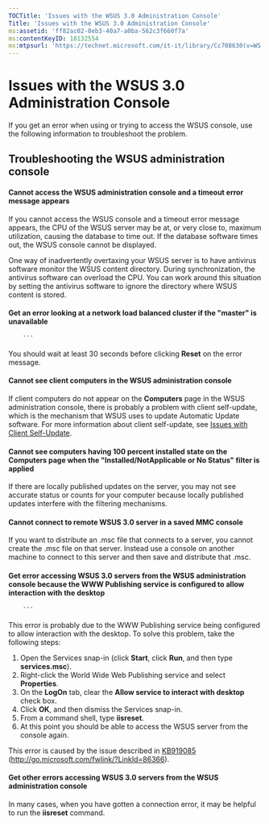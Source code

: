 ```yaml
---
TOCTitle: 'Issues with the WSUS 3.0 Administration Console'
Title: 'Issues with the WSUS 3.0 Administration Console'
ms:assetid: 'ff82ac02-0eb3-40a7-a0ba-562c3f660f7a'
ms:contentKeyID: 18132554
ms:mtpsurl: 'https://technet.microsoft.com/it-it/library/Cc708630(v=WS.10)'
---
```


Issues with the WSUS 3.0 Administration Console
===============================================

If you get an error when using or trying to access the WSUS console, use the following information to troubleshoot the problem.

Troubleshooting the WSUS administration console
-----------------------------------------------

#### Cannot access the WSUS administration console and a timeout error message appears

If you cannot access the WSUS console and a timeout error message appears, the CPU of the WSUS server may be at, or very close to, maximum utilization, causing the database to time out. If the database software times out, the WSUS console cannot be displayed.

One way of inadvertently overtaxing your WSUS server is to have antivirus software monitor the WSUS content directory. During synchronization, the antivirus software can overload the CPU. You can work around this situation by setting the antivirus software to ignore the directory where WSUS content is stored.

#### Get an error looking at a network load balanced cluster if the "master" is unavailable

        ```
You should wait at least 30 seconds before clicking **Reset** on the error message.

#### Cannot see client computers in the WSUS administration console

If client computers do not appear on the **Computers** page in the WSUS administration console, there is probably a problem with client self-update, which is the mechanism that WSUS uses to update Automatic Update software. For more information about client self-update, see [Issues with Client Self-Update](https://technet.microsoft.com/0cfbb910-fa13-4d9d-9d53-24e85c8835d2).

#### Cannot see computers having 100 percent installed state on the Computers page when the "Installed/NotApplicable or No Status" filter is applied

If there are locally published updates on the server, you may not see accurate status or counts for your computer because locally published updates interfere with the filtering mechanisms.

#### Cannot connect to remote WSUS 3.0 server in a saved MMC console

If you want to distribute an .msc file that connects to a server, you cannot create the .msc file on that server. Instead use a console on another machine to connect to this server and then save and distribute that .msc.

#### Get error accessing WSUS 3.0 servers from the WSUS administration console because the WWW Publishing service is configured to allow interaction with the desktop

        ```
This error is probably due to the WWW Publishing service being configured to allow interaction with the desktop. To solve this problem, take the following steps:

1.  Open the Services snap-in (click **Start**, click **Run**, and then type **services.msc**).
2.  Right-click the World Wide Web Publishing service and select **Properties**.
3.  On the **LogOn** tab, clear the **Allow service to interact with desktop** check box.
4.  Click **OK**, and then dismiss the Services snap-in.
5.  From a command shell, type **iisreset**.
6.  At this point you should be able to access the WSUS server from the console again.

This error is caused by the issue described in [KB919085](http://go.microsoft.com/fwlink/?linkid=86366) (http://go.microsoft.com/fwlink/?LinkId=86366).

#### Get other errors accessing WSUS 3.0 servers from the WSUS administration console

In many cases, when you have gotten a connection error, it may be helpful to run the **iisreset** command.
